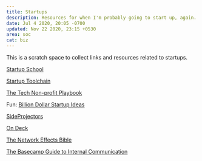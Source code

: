 ```yaml
---
title: Startups
description: Resources for when I'm probably going to start up, again.
date: Jul 4 2020, 20:05 -0700
updated: Nov 22 2020, 23:15 +0530
area: soc
cat: biz
---
```


This is a scratch space to collect links and resources related to startups.

[Startup School](https://www.startupschool.org)

[Startup Toolchain](https://startuptoolchain.com)

[The Tech Non-profit Playbook](https://www.ffwd.org/playbook/)

Fun: [Billion Dollar Startup Ideas](https://www.billiondollarstartupideas.com)

[SideProjectors](https://www.sideprojectors.com/#/)

[On Deck](https://www.beondeck.com)

[The Network Effects Bible](https://www.nfx.com/post/network-effects-bible/)

[The Basecamp Guide to Internal Communication](https://basecamp.com/guides/how-we-communicate)